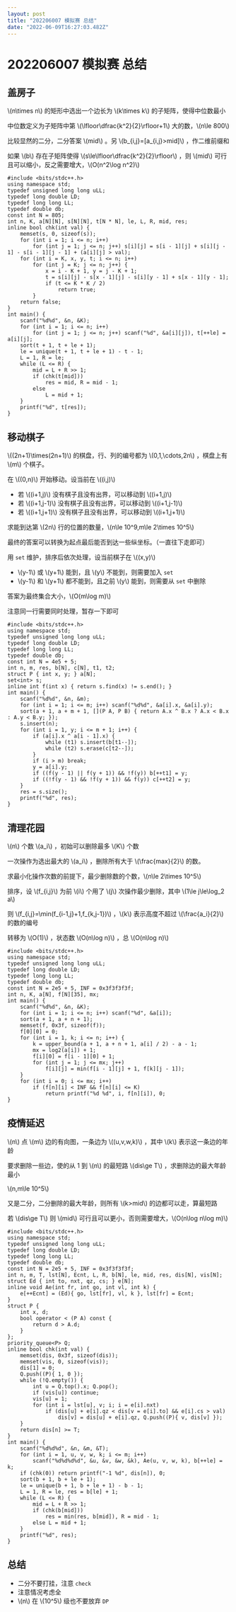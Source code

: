 ```yaml
---
layout: post
title: "202206007 模拟赛 总结"
date: "2022-06-09T16:27:03.482Z"
---
```

202206007 模拟赛 总结
================

盖房子
---

\\(n\\times n\\) 的矩形中选出一个边长为 \\(k\\times k\\) 的子矩阵，使得中位数最小

中位数定义为子矩阵中第 \\(\\lfloor\\dfrac{k^2}{2}\\rfloor+1\\) 大的数，\\(n\\le 800\\)

比较显然的二分，二分答案 \\(mid\\) 。另 \\(b\_{i,j}=\[a\_{i,j}>mid\]\\) ，作二维前缀和

如果 \\(b\\) 存在子矩阵使得 \\(s\\le\\lfloor\\dfrac{k^2}{2}\\rfloor\\) ，则 \\(mid\\) 可行且可以缩小，反之需要增大，\\(O(n^2\\log n^2)\\)

    #include <bits/stdc++.h>
    using namespace std;
    typedef unsigned long long uLL;
    typedef long double LD;
    typedef long long LL;
    typedef double db;
    const int N = 805;
    int n, K, a[N][N], s[N][N], t[N * N], le, L, R, mid, res;
    inline bool chk(int val) {
        memset(s, 0, sizeof(s));
        for (int i = 1; i <= n; i++)
            for (int j = 1; j <= n; j++) s[i][j] = s[i - 1][j] + s[i][j - 1] - s[i - 1][j - 1] + (a[i][j] > val);
        for (int i = K, x, y, t; i <= n; i++)
            for (int j = K; j <= n; j++) {
                x = i - K + 1, y = j - K + 1;
                t = s[i][j] - s[x - 1][j] - s[i][y - 1] + s[x - 1][y - 1];
                if (t <= K * K / 2)
                    return true;
            }
        return false;
    }
    int main() {
        scanf("%d%d", &n, &K);
        for (int i = 1; i <= n; i++)
            for (int j = 1; j <= n; j++) scanf("%d", &a[i][j]), t[++le] = a[i][j];
        sort(t + 1, t + le + 1);
        le = unique(t + 1, t + le + 1) - t - 1;
        L = 1, R = le;
        while (L <= R) {
            mid = L + R >> 1;
            if (chk(t[mid]))
                res = mid, R = mid - 1;
            else
                L = mid + 1;
        }
        printf("%d", t[res]);
    }
    

移动棋子
----

\\((2n+1)\\times(2n+1)\\) 的棋盘，行、列的编号都为 \\(0,1,\\cdots,2n\\) ，棋盘上有 \\(m\\) 个棋子。

在 \\((0,n)\\) 开始移动。设当前在 \\((i,j)\\)

*   若 \\((i+1,j)\\) 没有棋子且没有出界，可以移动到 \\((i+1,j)\\)
*   若 \\((i+1,j-1)\\) 没有棋子且没有出界，可以移动到 \\((i+1,j-1)\\)
*   若 \\((i+1,j+1)\\) 没有棋子且没有出界，可以移动到 \\((i+1,j+1)\\)

求能到达第 \\(2n\\) 行的位置的数量，\\(n\\le 10^9,m\\le 2\\times 10^5\\)

最终的答案可以转换为起点最后能否到达一些纵坐标。（一直往下走即可）

用 `set` 维护，排序后依次处理，设当前棋子在 \\((x,y)\\)

*   \\(y-1\\) 或 \\(y+1\\) 能到，且 \\(y\\) 不能到，则需要加入 `set`
*   \\(y-1\\) 和 \\(y+1\\) 都不能到，且之前 \\(y\\) 能到，则需要从 `set` 中删除

答案为最终集合大小，\\(O(m\\log m)\\)

注意同一行需要同时处理，暂存一下即可

    #include <bits/stdc++.h>
    using namespace std;
    typedef unsigned long long uLL;
    typedef long double LD;
    typedef long long LL;
    typedef double db;
    const int N = 4e5 + 5;
    int n, m, res, b[N], c[N], t1, t2;
    struct P { int x, y; } a[N];
    set<int> s;
    inline int f(int x) { return s.find(x) != s.end(); }
    int main() {
        scanf("%d%d", &n, &m);
        for (int i = 1; i <= m; i++) scanf("%d%d", &a[i].x, &a[i].y);
        sort(a + 1, a + m + 1, [](P A, P B) { return A.x ^ B.x ? A.x < B.x : A.y < B.y; });
        s.insert(n);
        for (int i = 1, y; i <= m + 1; i++) {
            if (a[i].x ^ a[i - 1].x) {
                while (t1) s.insert(b[t1--]);
                while (t2) s.erase(c[t2--]);
            }
            if (i > m) break;
            y = a[i].y;
            if ((f(y - 1) || f(y + 1)) && !f(y)) b[++t1] = y;
            if ((!f(y - 1) && !f(y + 1)) && f(y)) c[++t2] = y;
        }
        res = s.size();
        printf("%d", res);
    }
    

清理花园
----

\\(n\\) 个数 \\(a\_i\\) ，初始可以删除最多 \\(K\\) 个数

一次操作为选出最大的 \\(a\_i\\) ，删除所有大于 \\(\\frac{max}{2}\\) 的数。

求最小化操作次数的前提下，最少删除数的个数，\\(n\\le 2\\times 10^5\\)

排序，设 \\(f\_{i,j}\\) 为前 \\(i\\) 个用了 \\(j\\) 次操作最少删除，其中 \\(1\\le j\\le\\log\_2 a\\)

则 \\(f\_{i,j}=\\min(f\_{i-1,j}+1,f\_{k,j-1})\\) ，\\(k\\) 表示高度不超过 \\(\\frac{a\_i}{2}\\) 的数的编号

转移为 \\(O(1)\\) ，状态数 \\(O(n\\log n)\\) ，总 \\(O(n\\log n)\\)

    #include <bits/stdc++.h>
    using namespace std;
    typedef unsigned long long uLL;
    typedef long double LD;
    typedef long long LL;
    typedef double db;
    const int N = 2e5 + 5, INF = 0x3f3f3f3f;
    int n, K, a[N], f[N][35], mx;
    int main() {
        scanf("%d%d", &n, &K);
        for (int i = 1; i <= n; i++) scanf("%d", &a[i]);
        sort(a + 1, a + n + 1);
        memset(f, 0x3f, sizeof(f));
        f[0][0] = 0;
        for (int i = 1, k; i <= n; i++) {
            k = upper_bound(a + 1, a + n + 1, a[i] / 2) - a - 1;
            mx = log2(a[i]) + 1;
            f[i][0] = f[i - 1][0] + 1;
            for (int j = 1; j <= mx; j++)
                f[i][j] = min(f[i - 1][j] + 1, f[k][j - 1]);
        }
        for (int i = 0; i <= mx; i++)
            if (f[n][i] < INF && f[n][i] <= K)
                return printf("%d %d", i, f[n][i]), 0;
    }
    

疫情延迟
----

\\(n\\) 点 \\(m\\) 边的有向图，一条边为 \\((u,v,w,k)\\) ，其中 \\(k\\) 表示这一条边的年龄

要求删除一些边，使的从 1 到 \\(n\\) 的最短路 \\(dis\\ge T\\) ，求删除边的最大年龄最小

\\(n,m\\le 10^5\\)

又是二分，二分删除的最大年龄，则所有 \\(k>mid\\) 的边都可以走，算最短路

若 \\(dis\\ge T\\) 则 \\(mid\\) 可行且可以更小，否则需要增大，\\(O(n\\log n\\log m)\\)

    #include <bits/stdc++.h>
    using namespace std;
    typedef unsigned long long uLL;
    typedef long double LD;
    typedef long long LL;
    typedef double db;
    const int N = 2e5 + 5, INF = 0x3f3f3f3f;
    int n, m, T, lst[N], Ecnt, L, R, b[N], le, mid, res, dis[N], vis[N];
    struct Ed { int to, nxt, qz, cs; } e[N];
    inline void Ae(int fr, int go, int vl, int k) {
        e[++Ecnt] = (Ed){ go, lst[fr], vl, k }, lst[fr] = Ecnt;
    }
    struct P {
        int x, d;
        bool operator < (P A) const {
            return d > A.d;
        }
    };
    priority_queue<P> Q;
    inline bool chk(int val) {
        memset(dis, 0x3f, sizeof(dis));
        memset(vis, 0, sizeof(vis));
        dis[1] = 0;
        Q.push((P){ 1, 0 });
        while (!Q.empty()) {
            int u = Q.top().x; Q.pop();
            if (vis[u]) continue;
            vis[u] = 1;
            for (int i = lst[u], v; i; i = e[i].nxt)
                if (dis[u] + e[i].qz < dis[v = e[i].to] && e[i].cs > val)
                    dis[v] = dis[u] + e[i].qz, Q.push((P){ v, dis[v] });
        }
        return dis[n] >= T;
    }
    int main() {
        scanf("%d%d%d", &n, &m, &T);
        for (int i = 1, u, v, w, k; i <= m; i++)
            scanf("%d%d%d%d", &u, &v, &w, &k), Ae(u, v, w, k), b[++le] = k;
        if (chk(0)) return printf("-1 %d", dis[n]), 0;
        sort(b + 1, b + le + 1);
        le = unique(b + 1, b + le + 1) - b - 1;
        L = 1, R = le, res = b[le] + 1;
        while (L <= R) {
            mid = L + R >> 1;
            if (chk(b[mid]))
                res = min(res, b[mid]), R = mid - 1;
            else L = mid + 1;
        }
        printf("%d", res);
    }
    

总结
--

*   二分不要打挂，注意 `check`
*   注意情况考虑全
*   \\(n\\) 在 \\(10^5\\) 级也不要放弃 `DP`